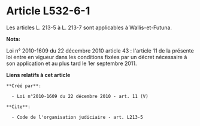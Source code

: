 # Article L532-6-1

Les articles L. 213-5 à L. 213-7 sont applicables à Wallis-et-Futuna.

**Nota:**

Loi n° 2010-1609 du 22 décembre 2010 article 43 : l'article 11 de la présente loi entre en vigueur dans les conditions fixées
par un décret nécessaire à son application et au plus tard le 1er septembre 2011.

**Liens relatifs à cet article**

	**Créé par**:

	  - Loi n°2010-1609 du 22 décembre 2010 - art. 11 (V)

	**Cite**:

	  - Code de l'organisation judiciaire - art. L213-5
